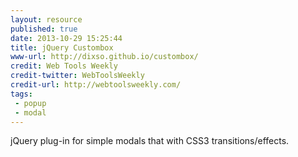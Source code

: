 ```yaml
---
layout: resource
published: true
date: 2013-10-29 15:25:44
title: jQuery Custombox
www-url: http://dixso.github.io/custombox/
credit: Web Tools Weekly
credit-twitter: WebToolsWeekly
credit-url: http://webtoolsweekly.com/
tags: 
 - popup
 - modal
---
```


jQuery plug-in for simple modals that with CSS3 transitions/effects.